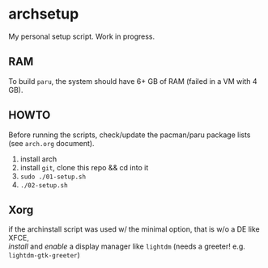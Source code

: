 # archsetup
My personal setup script. Work in progress.

## RAM
To build `paru`, the system should have 6+ GB of RAM (failed in a VM with 4 GB).

## HOWTO
Before running the scripts, check/update the pacman/paru package lists (see `arch.org` document).

1. install arch
2. install `git`, clone this repo && cd into it
3. `sudo ./01-setup.sh`
4. `./02-setup.sh`

## Xorg
if the archinstall script was used w/ the minimal option, that is w/o a DE like XFCE,  
_install_ and _enable_ a display manager like `lightdm` (needs a greeter! e.g. `lightdm-gtk-greeter`)

